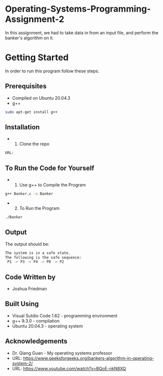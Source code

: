 # Operating-Systems-Programming-Assignment-2
In this assignment, we had to take data in from an input file, and perform the banker's algorithm on it.

# Getting Started
In order to run this program follow these steps.

## Prerequisites 
  - Compiled on Ubuntu 20.04.3
  - g++
```bash
sudo apt-get install g++
```
## Installation
  - 1. Clone the repo 
``` bash 
URL:
```

## To Run the Code for Yourself
  - 1. Use g++ to Compile the Program
  ```bash
  g++ Banker.c -o Banker
  ```
   - 2. To Run the Program
  ```bash
  ./Banker
  ```
  
  ## Output
  The output should be:
  ```bash
  The system is in a safe state.
  The following is the safe sequence:
   P1 -> P3 -> P4 -> P0 -> P2
   ```
## Code Written by
- Joshua Friedman

## Built Using
 - Visual Sutdio Code 1.62 - programming environment
 - g++ 9.3.0 - compilation
 - Ubuntu 20.04.3 - operating system
 
 ## Acknowledgements
 - Dr. Qiang Guan - My operating systems professor
 - URL: https://www.geeksforgeeks.org/bankers-algorithm-in-operating-system-2/
 - URL: https://www.youtube.com/watch?v=BQoE-nkN8XQ
